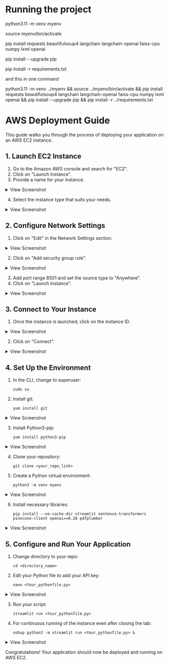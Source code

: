 # Running the project

python3.11 -m venv myenv

source myenv/bin/activate

pip install requests beautifulsoup4 langchain langchain-openai faiss-cpu numpy lxml openai

pip install --upgrade pip

pip install -r requirements.txt

and this in one command

python3.11 -m venv ../myenv && source ../myenv/bin/activate && pip install requests beautifulsoup4 langchain langchain-openai faiss-cpu numpy lxml openai && pip install --upgrade pip && pip install -r ../requirements.txt

# AWS Deployment Guide

This guide walks you through the process of deploying your application on an AWS EC2 instance.

## 1. Launch EC2 Instance

1. Go to the Amazon AWS console and search for "EC2".
2. Click on "Launch Instance".
3. Provide a name for your instance.

<details>
<summary>View Screenshot</summary>

![Step 1](STEPS/1.jpg)

</details>

4. Select the instance type that suits your needs.

<details>
<summary>View Screenshot</summary>

![Step 2](STEPS/2.jpg)

</details>

## 2. Configure Network Settings

1. Click on "Edit" in the Network Settings section.

<details>
<summary>View Screenshot</summary>

![Step 3](STEPS/3.jpg)

</details>

2. Click on "Add security group rule".

<details>
<summary>View Screenshot</summary>

![Step 4](STEPS/4.jpg)

</details>

3. Add port range 8501 and set the source type to "Anywhere".
4. Click on "Launch Instance".

<details>
<summary>View Screenshot</summary>

![Step 5](STEPS/5.jpg)

</details>

## 3. Connect to Your Instance

1. Once the instance is launched, click on the instance ID.

<details>
<summary>View Screenshot</summary>

![Step 6](STEPS/6.jpg)

</details>

2. Click on "Connect".

<details>
<summary>View Screenshot</summary>

![Step 7](STEPS/7.jpg)

</details>

## 4. Set Up the Environment

1. In the CLI, change to superuser:
   ```
   sudo su
   ```

2. Install git:
   ```
   yum install git
   ```

<details>
<summary>View Screenshot</summary>

![Step 8](STEPS/8.jpg)

</details>

3. Install Python3-pip:
   ```
   yum install python3-pip
   ```

<details>
<summary>View Screenshot</summary>

![Step 9](STEPS/9.jpg)

</details>

4. Clone your repository:
   ```
   git clone <your_repo_link>
   ```

5. Create a Python virtual environment:
   ```
   python3 -m venv myenv
   ```

<details>
<summary>View Screenshot</summary>

![Step 10](STEPS/10.jpg)

</details>

6. Install necessary libraries:
   ```
   pip install --no-cache-dir streamlit sentence-transformers pinecone-client openai==0.28 pdfplumber
   ```

<details>
<summary>View Screenshot</summary>

![Step 11](STEPS/11.jpg)

</details>

## 5. Configure and Run Your Application

1. Change directory to your repo:
   ```
   cd <directory_name>
   ```

2. Edit your Python file to add your API key:
   ```
   nano <Your_pythonfile.py>
   ```

<details>
<summary>View Screenshot</summary>

![Step 12](STEPS/12.jpg)

</details>

3. Run your script:
   ```
   streamlit run <Your_pythonfile.py>
   ```

4. For continuous running of the instance even after closing the tab:
   ```
   nohup python3 -m streamlit run <Your_pythonfile.py> &
   ```

<details>
<summary>View Screenshot</summary>

![Step 13](STEPS/13.jpg)

</details>

Congratulations! Your application should now be deployed and running on AWS EC2.

